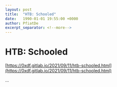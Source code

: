 ```yaml
---
layout: post
title:  "HTB: Schooled"
date:   1990-01-01 19:55:00 +0000
author: PfiatDe
excerpt_separator: <!--more-->
---
```


# HTB: Schooled

[https://0xdf.gitlab.io/2021/09/11/htb-schooled.html](https://0xdf.gitlab.io/2021/09/11/htb-schooled.html)

...
<!--more-->
